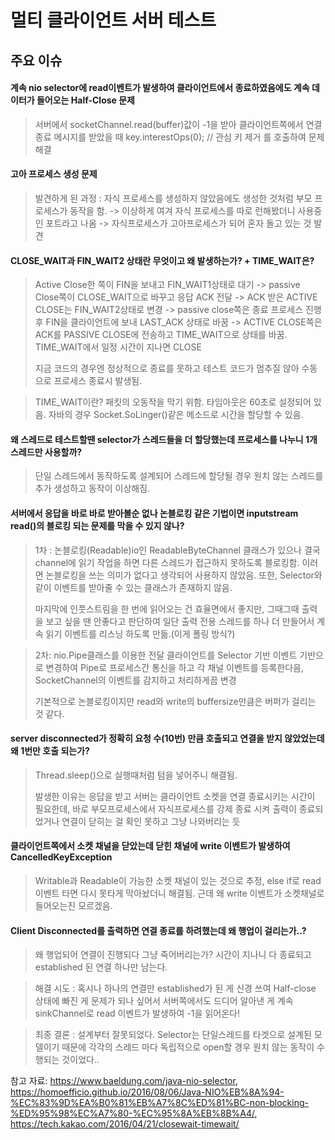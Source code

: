 # 멀티 클라이언트 서버 테스트

## 주요 이슈

#### 계속 nio selector에 read이벤트가 발생하여 클라이언트에서 종료하였음에도 계속 데이터가 들어오는 Half-Close 문제
> 서버에서 socketChannel.read(buffer)값이 -1을 받아 클라이언트쪽에서 연결 종료 메시지를 받았을 때 key.interestOps(0); // 관심 키 제거 를 호출하여 문제 해결

#### 고아 프로세스 생성 문제
> 발견하게 된 과정 : 자식 프로세스를 생성하지 않았음에도 생성한 것처럼 부모 프로세스가 동작을 함. -> 이상하게 여겨 자식 프로세스를 따로
런해봤더니 사용중인 포트라고 나옴 -> 자식프로세스가 고아프로세스가 되어 혼자 돌고 있는 것 발견

#### CLOSE_WAIT과 FIN_WAIT2 상태란 무엇이고 왜 발생하는가? + TIME_WAIT은?
> Active Close한 쪽이 FIN을 보내고 FIN_WAIT1상태로 대기 -> passive Close쪽이 CLOSE_WAIT으로 바꾸고 응답 ACK 전달
> -> ACK 받은 ACTIVE CLOSE는 FIN_WAIT2상태로 변경 -> passive close쪽은 종료 프로세스 진행후 FIN을 클라이언트에 보내 LAST_ACK 상태로 바꿈
> -> ACTIVE CLOSE쪽은 ACK를 PASSIVE CLOSE에 전송하고 TIME_WAIT으로 상태를 바꿈. TIME_WAIT에서 일정 시간이 지나면 CLOSE
>
> 지금 코드의 경우엔 정상적으로 종료를 못하고 테스트 코드가 멈추질 않아 수동으로 프로세스 종료시 발생됨.

> TIME_WAIT이란? 패킷의 오동작을 막기 위함.
> 타임아웃은 60초로 설정되어 있음.
> 자바의 경우 Socket.SoLinger()같은 메소드로 시간을 할당할 수 있음.
>
#### 왜 스레드로 테스트할땐 selector가 스레드들을 더 할당했는데 프로세스를 나누니 1개 스레드만 사용할까?
> 단일 스레드에서 동작하도록 설계되어 스레드에 할당될 경우 원치 않는 스레드를 추가 생성하고 동작이 이상해짐.

#### 서버에서 응답을 바로 바로 받아볼순 없나 논블로킹 같은 기법이면 inputstream read()의 블로킹 되는 문제를 막을 수 있지 않나?
> 1차 : 논블로킹(Readable)io인 ReadableByteChannel 클래스가 있으나 결국 channel에 읽기 작업을 하면 다른 스레드가 접근하지 못하도록 블로킹함.
> 이러면 논블로킹을 쓰는 의미가 없다고 생각되어 사용하지 않았음. 또한, Selector와 같이 이벤트를 받아줄 수 있는 클래스가 존재하지 않음.
>
> 마지막에 인풋스트림을 한 번에 읽어오는 건 효율면에서 좋지만, 그때그때 출력을 보고 싶을 땐 안좋다고 판단하여
> 일단 출력 전용 스레드를 하나 더 만들어서 계속 읽기 이벤트를 리스닝 하도록 만듦.(이게 폴링 방식?)

> 2차: nio.Pipe클래스를 이용한 전달
> 클라이언트를 Selector 기반 이벤트 기반으로 변경하여 Pipe로 프로세스간 통신을 하고 각 채널 이벤트를 등록한다음, SocketChannel의 이벤트를 감지하고 처리하게끔 변경
>
> 기본적으로 논블로킹이지만 read와 write의 buffersize만큼은 버퍼가 걸리는 것 같다.
#### server disconnected가 정확히 요청 수(10번) 만큼 호출되고 연결을 받지 않았었는데 왜 1번만 호출 되는가?
> Thread.sleep()으로 실행때처럼 텀을 넣어주니 해결됨.
>
> 발생한 이유는 응답을 받고 서버는 클라이언트 소켓을 연결 종료시키는 시간이 필요한데, 바로 부모프로세스에서 자식프로세스를 강제 종료 시켜
> 출력이 종료되었거나 연결이 닫히는 걸 확인 못하고 그냥 나와버리는 듯

#### 클라이언트쪽에서 소켓 채널을 닫았는데 닫힌 채널에 write 이벤트가 발생하여 CancelledKeyException
> Writable과 Readable이 가능한 소켓 채널이 있는 것으로 추정, else if로 read 이벤트 타면 다시 못타게 막아놨더니 해결됨.
> 근데 왜 write 이벤트가 소켓채널로 들어오는진 모르겠음.

#### Client Disconnected를 출력하면 연결 종료를 하려했는데 왜 행업이 걸리는가..?
> 왜 행업되어 연결이 진행되다 그냥 죽어버리는가? 시간이 지나니 다 종료되고 established 된 연결 하나만 남는다.

> 해결 시도 : 혹시나 하나의 연결만 established가 된 게 신경 쓰여 Half-close 상태에 빠진 게 문제가 되나 싶어서 서버쪽에서도
> 드디어 알아낸 게 계속 sinkChannel로 read 이벤트가 발생하여 -1을 읽어온다!

> 최종 결론 : 설계부터 잘못되었다. Selector는 단일스레드를 타겟으로 설계된 모델이기 때문에 각각의 스레드 마다 독립적으로 open할 경우 원치 않는 동작이 수행되는 것이었다..

참고 자료: https://www.baeldung.com/java-nio-selector, https://homoefficio.github.io/2016/08/06/Java-NIO%EB%8A%94-%EC%83%9D%EA%B0%81%EB%A7%8C%ED%81%BC-non-blocking-%ED%95%98%EC%A7%80-%EC%95%8A%EB%8B%A4/,
https://tech.kakao.com/2016/04/21/closewait-timewait/